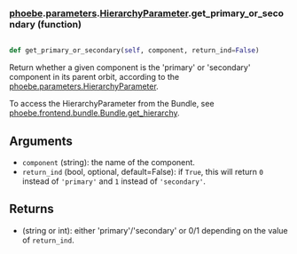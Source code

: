 ### [phoebe](phoebe.md).[parameters](phoebe.parameters.md).[HierarchyParameter](phoebe.parameters.HierarchyParameter.md).get_primary_or_secondary (function)


```py

def get_primary_or_secondary(self, component, return_ind=False)

```



Return whether a given component is the 'primary' or 'secondary'
component in its parent orbit, according to the
[phoebe.parameters.HierarchyParameter](phoebe.parameters.HierarchyParameter.md).

To access the HierarchyParameter from the Bundle, see
[phoebe.frontend.bundle.Bundle.get_hierarchy](phoebe.frontend.bundle.Bundle.get_hierarchy.md).

Arguments
----------
* `component` (string): the name of the component.
* `return_ind` (bool, optional, default=False): if `True`, this
    will return `0` instead of `'primary'` and `1` instead of
    `'secondary'`.

Returns
--------
* (string or int): either 'primary'/'secondary' or 0/1 depending on the
    value of `return_ind`.

